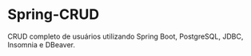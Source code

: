 # Spring-CRUD
CRUD completo de usuários utilizando Spring Boot, PostgreSQL, JDBC, Insomnia e DBeaver.
